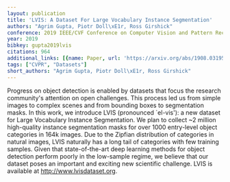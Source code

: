 ```yaml
---
layout: publication
title: 'LVIS: A Dataset For Large Vocabulary Instance Segmentation'
authors: "Agrim Gupta, Piotr Doll\xE1r, Ross Girshick"
conference: 2019 IEEE/CVF Conference on Computer Vision and Pattern Recognition (CVPR)
year: 2019
bibkey: gupta2019lvis
citations: 964
additional_links: [{name: Paper, url: 'https://arxiv.org/abs/1908.03195'}]
tags: ["CVPR", "Datasets"]
short_authors: "Agrim Gupta, Piotr Doll\xE1r, Ross Girshick"
---
```

Progress on object detection is enabled by datasets that focus the research
community's attention on open challenges. This process led us from simple
images to complex scenes and from bounding boxes to segmentation masks. In this
work, we introduce LVIS (pronounced `el-vis'): a new dataset for Large
Vocabulary Instance Segmentation. We plan to collect ~2 million high-quality
instance segmentation masks for over 1000 entry-level object categories in 164k
images. Due to the Zipfian distribution of categories in natural images, LVIS
naturally has a long tail of categories with few training samples. Given that
state-of-the-art deep learning methods for object detection perform poorly in
the low-sample regime, we believe that our dataset poses an important and
exciting new scientific challenge. LVIS is available at
http://www.lvisdataset.org.